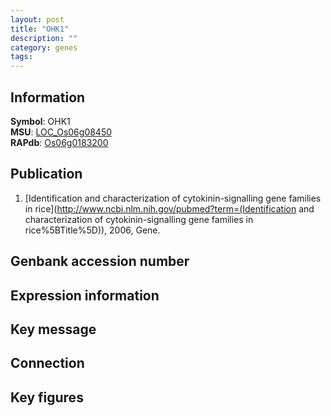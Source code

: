 ```yaml
---
layout: post
title: "OHK1"
description: ""
category: genes
tags: 
---
```


## Information
__Symbol__: OHK1  
__MSU__: [LOC_Os06g08450](http://rice.plantbiology.msu.edu/cgi-bin/ORF_infopage.cgi?orf=LOC_Os06g08450)  
__RAPdb__: [Os06g0183200](http://rapdb.dna.affrc.go.jp/viewer/gbrowse_details/irgsp1?name=Os06g0183200)  

## Publication
1. [Identification and characterization of cytokinin-signalling gene families in rice](http://www.ncbi.nlm.nih.gov/pubmed?term=(Identification and characterization of cytokinin-signalling gene families in rice%5BTitle%5D)), 2006, Gene.

## Genbank accession number

## Expression information

## Key message

## Connection

## Key figures


